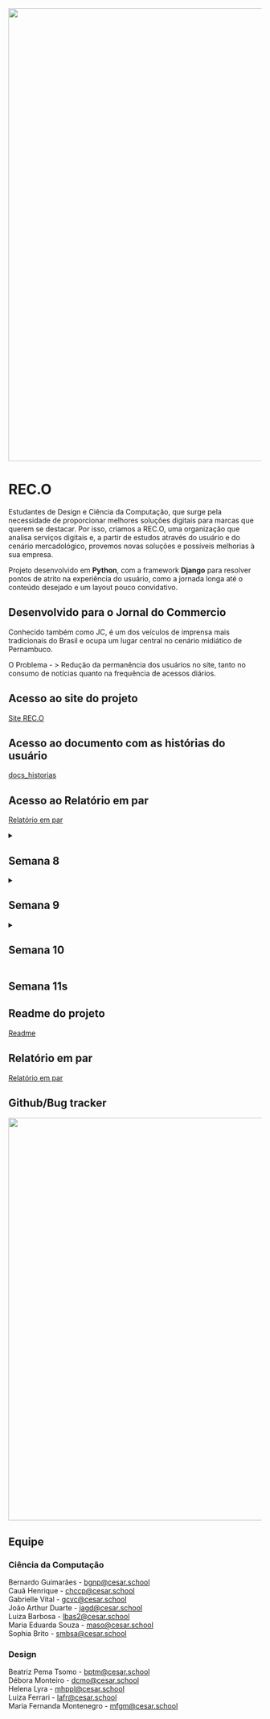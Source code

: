 <img  src="https://github.com/user-attachments/assets/fa630238-b742-4dc6-b764-6cab4d6ae9fa" width="900" height="900">

# REC.O
Estudantes de Design e Ciência da Computação, que surge pela necessidade de proporcionar melhores soluções digitais para marcas que querem se destacar. Por isso, criamos a  REC.O, uma organização que analisa serviços digitais e, a partir de estudos através do usuário e do cenário mercadológico, provemos novas soluções e possíveis melhorias à sua empresa.

Projeto desenvolvido em **Python**, com a framework **Django** para resolver pontos de atrito na experiência do usuário, como a jornada longa até o conteúdo desejado e um layout pouco convidativo.

## Desenvolvido para o Jornal do Commercio
Conhecido também como JC, é um dos veículos de imprensa mais tradicionais do Brasil e ocupa um lugar central no cenário midiático de Pernambuco.

O Problema - > Redução da permanência dos usuários no site, tanto no consumo de notícias quanto na frequência de acessos diários.


## Acesso ao site do projeto
 [Site REC.O](https://sites.google.com/d/1H1WAQs5YY0CATvldSltNKSlR4M0-yEW2/p/19KdY7mc0QfeCC3Vyn48laGZW0uUeZV2J/edit)

## Acesso ao documento com as histórias do usuário
 [docs_historias](https://docs.google.com/document/d/1UjFnvbQb0mYV3OMqcwVpC0ICa4wXUk3drYJq9SrPcvE/edit?usp=sharing)

## Acesso ao Relatório em par
[Relatório em par](https://docs.google.com/document/d/1pkSo2CxC9ket5Wc5D7Jd4AgyTc_JQGDuPIUWokfuXmE/edit?usp=sharing)
 
<details>
  
<summary><h2><strong>Semana 8</strong></h2></summary>

## Readme do projeto
[Readme](https://github.com/EduardaSouzaOL/Projetos2_JC_REC.O)
## Histórias do usuário
[Historias do usuario](https://docs.google.com/document/d/1qoVBzpO4SknCVWL4Cpy6rXrgY6Yv4HgvyF5dHU6W7Mc/edit?tab=t.0)
## Primeira parte do models.py - JC
[models.py](https://docs.google.com/document/d/1eSmwrPEf1FKEVPd2q_7RvG8ga6rGxcNnMXziCqjlOXk/edit?usp=sharing)


</details>

<details>
  
<summary><h2><strong>Semana 9</strong></h2></summary>

## Readme do projeto
[Readme](https://github.com/EduardaSouzaOL/Projetos2_JC_REC.O)
## Histórias do usuário
[Historias do usuario](https://docs.google.com/document/d/1qoVBzpO4SknCVWL4Cpy6rXrgY6Yv4HgvyF5dHU6W7Mc/edit?tab=t.0)
## Ultima versão de modelo de dados - JC
[models.py](https://docs.google.com/document/d/1eSmwrPEf1FKEVPd2q_7RvG8ga6rGxcNnMXziCqjlOXk/edit?usp=sharing)
## Acesso a admin
<img  src="https://github.com/user-attachments/assets/b76f2410-fb73-4c55-a957-e9f657a4c4b7" width="800" height="800">


</details>

</details>

<details>
  
<summary><h2><strong>Semana 10</strong></h2></summary>

## Readme do projeto
[Readme](https://github.com/EduardaSouzaOL/Projetos2_JC_REC.O)
## Relatório em par
[Relatório em par](https://docs.google.com/document/d/1pkSo2CxC9ket5Wc5D7Jd4AgyTc_JQGDuPIUWokfuXmE/edit?usp=sharing)
## Github/Bug tracker 
<img  src="https://github.com/user-attachments/assets/5acb7130-898b-40ae-862a-56fa4c8dde4a" width="800" height="800">

</details>

<summary><h2><strong>Semana 11s</strong></h2></summary>

## Readme do projeto
[Readme](https://github.com/EduardaSouzaOL/Projetos2_JC_REC.O)
## Relatório em par
[Relatório em par](https://docs.google.com/document/d/1pkSo2CxC9ket5Wc5D7Jd4AgyTc_JQGDuPIUWokfuXmE/edit?usp=sharing)
## Github/Bug tracker 
<img  src="https://github.com/user-attachments/assets/5acb7130-898b-40ae-862a-56fa4c8dde4a" width="800" height="800">

</details>



## Equipe
### Ciência da Computação
Bernardo Guimarães - bgnp@cesar.school <br>
Cauã Henrique - chccp@cesar.school <br>
Gabrielle Vital - gcvc@cesar.school <br>
João Arthur Duarte - jagd@cesar.school <br>
Luiza Barbosa - lbas2@cesar.school <br>
Maria Eduarda Souza - maso@cesar.school <br>
Sophia Brito - smbsa@cesar.school <br>

### Design
Beatriz Pema Tsomo - bptm@cesar.school <br>
Débora Monteiro - dcmo@cesar.school <br>
Helena Lyra - mhppl@cesar.school <br>
Luiza Ferrari - lafr@cesar.school <br>
Maria Fernanda Montenegro - mfgm@cesar.school <br>
